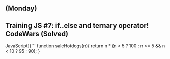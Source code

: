## (Monday)
## Training JS #7: if..else and ternary operator! CodeWars (Solved)

JavaScript]}```
function saleHotdogs(n){
  return n * (n < 5 ? 100 : n >= 5 && n < 10 ? 95 : 90);
}
```
